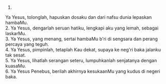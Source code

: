 1.
Ya Yesus, tolonglah, hapuskan dosaku
dan dari nafsu dunia lepaskan hambaMu.
<br>
2.
Ya Yesus, dengarlah seruan hatiku,
lengkapi aku yang lemah, sebagai laskarMu.
<br>
3.
Ya Yesus, yang menang, sertai hambaMu
b'ri di sengsara dan perang percaya yang teguh.
<br>
4.
Ya Yesus, pimpinlah, tetaplah Kau dekat,
supaya ke neg'ri baka jalanku tak sesat.
<br>
5.
Ya Yesus, lihatlah serangan seteru,
lumpuhkanlah senjatanya dengan kuasaMu.
<br>
6.
Ya Yesus Penebus, berilah akhirnya
kesukaanMu yang kudus di negeri baka.
